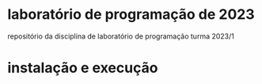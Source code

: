 # laboratório de programação de 2023
repositório da disciplina de laboratório  de programação turma 2023/1
# instalação e execução
